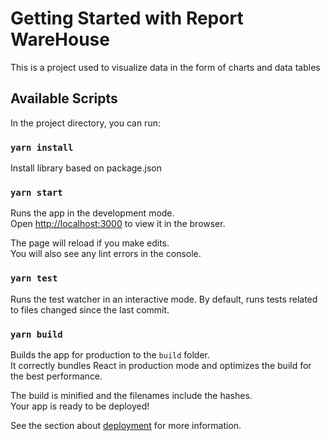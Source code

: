 # Getting Started with Report WareHouse

This is a project used to visualize data in the form of charts and data tables

## Available Scripts

In the project directory, you can run:

### `yarn install`

Install library based on package.json

### `yarn start`

Runs the app in the development mode.\
Open [http://localhost:3000](http://localhost:3000) to view it in the browser.

The page will reload if you make edits.\
You will also see any lint errors in the console.

### `yarn test`

Runs the test watcher in an interactive mode. By default, runs tests related to files changed since the last commit.

### `yarn build`

Builds the app for production to the `build` folder.\
It correctly bundles React in production mode and optimizes the build for the best performance.

The build is minified and the filenames include the hashes.\
Your app is ready to be deployed!

See the section about [deployment](https://facebook.github.io/create-react-app/docs/deployment) for more information.

